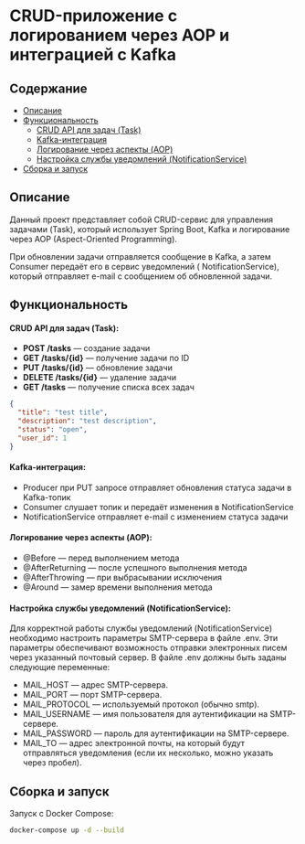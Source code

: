 # CRUD-приложение с логированием через AOP и интеграцией с Kafka

## Содержание

- [Описание](#описание)
- [Функциональность](#функциональность)
    - [CRUD API для задач (Task)](#crud-api-для-задач-task)
    - [Kafka-интеграция](#kafka-интеграция)
    - [Логирование через аспекты (AOP)](#логирование-через-аспекты-aop)
    - [Настройка службы уведомлений (NotificationService)](#настройка-службы-уведомлений-notificationservice)
- [Сборка и запуск](#сборка-и-запуск)

## Описание

Данный проект представляет собой CRUD-сервис для управления задачами (Task), который использует Spring Boot, Kafka и
логирование через AOP (Aspect-Oriented Programming).

При обновлении задачи отправляется сообщение в Kafka, а затем Consumer передаёт его в сервис уведомлений (
NotificationService), который отправляет e-mail c сообщением об обновленной задачи.

## Функциональность

#### CRUD API для задач (Task):

- **POST /tasks** — создание задачи
- **GET /tasks/{id}** — получение задачи по ID
- **PUT /tasks/{id}** — обновление задачи
- **DELETE /tasks/{id}** — удаление задачи
- **GET /tasks** — получение списка всех задач

```json
{
  "title": "test title",
  "description": "test description",
  "status": "open",
  "user_id": 1
}
 ```

#### Kafka-интеграция:

- Producer при PUT запросе отправляет обновления статуса задачи в Kafka-топик
- Consumer слушает топик и передаёт изменения в NotificationService
- NotificationService отправляет e-mail с изменением статуса задачи

#### Логирование через аспекты (AOP):

- @Before — перед выполнением метода
- @AfterReturning — после успешного выполнения метода
- @AfterThrowing — при выбрасывании исключения
- @Around — замер времени выполнения метода

#### Настройка службы уведомлений (NotificationService):

Для корректной работы службы уведомлений (NotificationService) необходимо настроить параметры SMTP-сервера в файле
.env. Эти параметры обеспечивают возможность отправки электронных писем через указанный почтовый сервер. В файле .env
должны быть заданы следующие переменные:

- MAIL_HOST — адрес SMTP-сервера.
- MAIL_PORT — порт SMTP-сервера.
- MAIL_PROTOCOL — используемый протокол (обычно smtp).
- MAIL_USERNAME — имя пользователя для аутентификации на SMTP-сервере.
- MAIL_PASSWORD — пароль для аутентификации на SMTP-сервере.
- MAIL_TO — адрес электронной почты, на который будут отправляться уведомления (если их несколько, можно указать
  через пробел).

## Сборка и запуск

Запуск с Docker Compose:

```bash
docker-compose up -d --build
```  